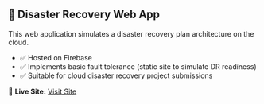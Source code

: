 ## 🚀 Disaster Recovery Web App

This web application simulates a disaster recovery plan architecture on the cloud.  
- ✅ Hosted on Firebase  
- ✅ Implements basic fault tolerance (static site to simulate DR readiness)  
- ✅ Suitable for cloud disaster recovery project submissions

🔗 **Live Site:** [Visit Site](https://disaster-recovery-webapp.web.app/)

